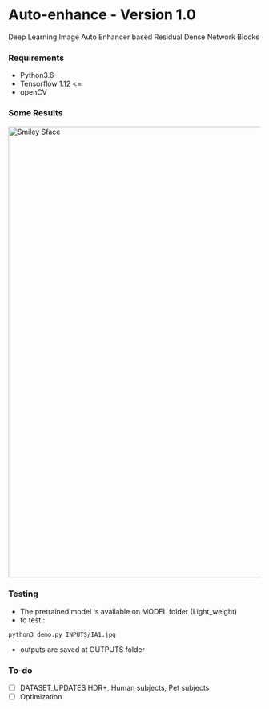 # Auto-enhance - Version 1.0
Deep Learning Image Auto Enhancer based Residual Dense Network Blocks

### Requirements 
 - Python3.6
 - Tensorflow 1.12 <= 
 - openCV
 

### Some Results
<img src="https://github.com/anish9/Image-Auto-Enhancer/blob/master/OUTPUTS/outs.jpg" alt="Smiley Sface" height="900" width="800">

### Testing 
- The pretrained model is available on MODEL folder (Light_weight)
- to test :

```
python3 demo.py INPUTS/IA1.jpg

```
- outputs are saved at OUTPUTS folder
 
### To-do
- [ ] DATASET_UPDATES HDR+, Human subjects, Pet subjects
- [ ] Optimization
